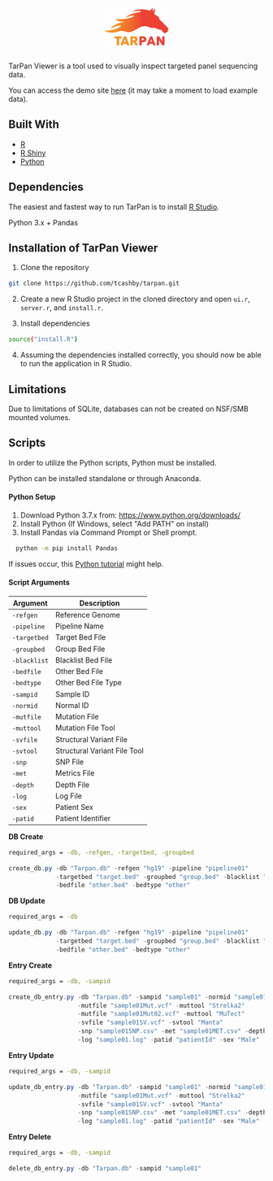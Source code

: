 <p align="center">
  <img src="/www/LogoBig.jpg" width="25%" height="25%">
</p>

##
TarPan Viewer is a tool used to visually inspect targeted panel sequencing data.

You can access the demo site [here](https://tarpan.shinyapps.io/tarpan/) (it may take a moment to load example data).

## Built With
- [R](https://www.r-project.org/)
- [R Shiny](https://shiny.rstudio.com/)
- [Python](https://www.python.org/)

## Dependencies
The easiest and fastest way to run TarPan is to install [R Studio](https://www.rstudio.com/).

Python 3.x + Pandas

## Installation of TarPan Viewer
1. Clone the repository

  ```sh
  git clone https://github.com/tcashby/tarpan.git
  ```
2. Create a new R Studio project in the cloned directory and open ```ui.r```, ```server.r```, and ```install.r```.

3. Install dependencies

  ```sh
  source("install.R")
  ```

4. Assuming the dependencies installed correctly, you should now be able to run the application in R Studio.

## Limitations

Due to limitations of SQLite, databases can not be created on NSF/SMB mounted volumes.

## Scripts
In order to utilize the Python scripts, Python must be installed.

Python can be installed standalone or through Anaconda.

#### Python Setup

1. Download Python 3.7.x from: https://www.python.org/downloads/
2. Install Python (If Windows, select "Add PATH" on install)
3. Install Pandas via Command Prompt or Shell prompt.  
  ```sh
    python -m pip install Pandas
  ```
If issues occur, this [Python tutorial](https://docs.python.org/3/tutorial/interpreter.html) might help.

#### Script Arguments

| Argument | Description |
| -------- | ----------- |
| `-refgen`	| Reference Genome	|
| `-pipeline`	| Pipeline Name	|
| `-targetbed`	| Target Bed File	|
| `-groupbed`	| Group Bed File	|
| `-blacklist`	| Blacklist Bed File	|
| `-bedfile`	| Other Bed File	|
| `-bedtype`	| Other Bed File Type	|
| `-sampid`	| Sample ID	|
| `-normid`	| Normal ID	|
| `-mutfile`	| Mutation File	|
| `-muttool`	| Mutation File Tool	|
| `-svfile`	| Structural Variant File	|
| `-svtool`	| Structural Variant File Tool	|
| `-snp`	| SNP File	|
| `-met`	| Metrics File	|
| `-depth`	| Depth File	|
| `-log`	| Log File	|
| `-sex`	| Patient Sex	|
| `-patid`	| Patient Identifier	|

**DB Create**
```sh
required_args = -db, -refgen, -targetbed, -groupbed
```
```cs
create_db.py -db "Tarpan.db" -refgen "hg19" -pipeline "pipeline01"
             -targetbed "target.bed" -groupbed "group.bed" -blacklist "blacklist.bed"
             -bedfile "other.bed" -bedtype "other"
```

**DB Update**
```sh
required_args = -db
```
```cs
update_db.py -db "Tarpan.db" -refgen "hg19" -pipeline "pipeline01"
             -targetbed "target.bed" -groupbed "group.bed" -blacklist "blacklist.bed"
             -bedfile "other.bed" -bedtype "other"
```

**Entry Create**
```sh
required_args = -db, -sampid
```
```cs
create_db_entry.py -db "Tarpan.db" -sampid "sample01" -normid "sample01Norm"
                   -mutfile "sample01Mut.vcf" -muttool "Strelka2"
                   -mutfile "sample01Mut02.vcf" -muttool "MuTect"
                   -svfile "sample01SV.vcf" -svtool "Manta"
                   -snp "sample01SNP.csv" -met "sample01MET.csv" -depth "sample01DEP.csv"
                   -log "sample01.log" -patid "patientId" -sex "Male"
```

**Entry Update**
```sh
required_args = -db, -sampid
```
```cs
update_db_entry.py -db "Tarpan.db" -sampid "sample01" -normid "sample01Norm"
                   -mutfile "sample01Mut.vcf" -muttool "Strelka2"
                   -svfile "sample01SV.vcf" -svtool "Manta"
                   -snp "sample01SNP.csv" -met "sample01MET.csv" -depth "sample01DEP.csv"
                   -log "sample01.log" -patid "patientId" -sex "Male"
```

**Entry Delete**
```sh
required_args = -db, -sampid
```
```cs
delete_db_entry.py -db "Tarpan.db" -sampid "sample01"
```
